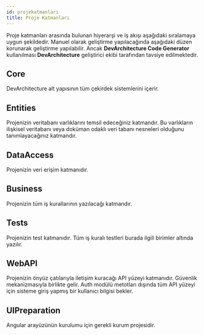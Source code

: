 ```yaml
---
id: projekatmanlari
title: Proje Katmanları
---
```


Proje katmanları arasında bulunan hiyerarşi ve iş akışı aşağıdaki
sıralamaya uygun şekildedir. Manuel olarak geliştirme yapılacağında
aşağıdaki düzen korunarak geliştirme yapılabilir. Ancak
**DevArchitecture Code Generator** kullanılması **DevArchitecture**
geliştirici ekibi tarafından tavsiye edilmektedir.

## Core

DevArchitecture alt yapısının tüm çekirdek sistemlerini içerir.

## Entities

Projenizin veritabanı varlıklarını temsil edeceğiniz katmandır. Bu
varlıkların ilişkisel veritabanı veya doküman odaklı veri tabanı
nesneleri olduğunu tanımlayacağınız katmandır.

## DataAccess

Projenizin veri erişim katmanıdır.

## Business

Projenizin tüm iş kurallarının yazılacağı katmandır.

## Tests

Projenizin test katmanıdır. Tüm iş kuralı testleri burada ilgili
birimler altında yazılır.

## WebAPI

Projenizin önyüz çatılarıyla iletişim kuracağı API yüzeyi katmanıdır.
Güvenlik mekanizmasıyla birlikte gelir. Auth modülü metotları dışında
tüm API yüzeyi için sisteme giriş yapmış bir kullanıcı bilgisi bekler.

## UIPreparation

Angular arayüzünün kurulumu için gerekli kurum projesidir.
